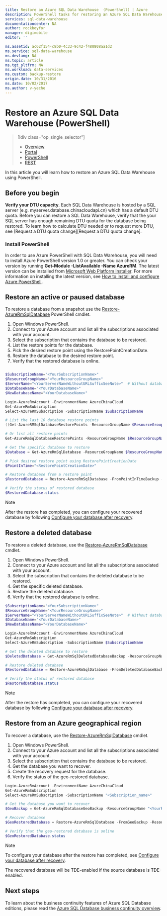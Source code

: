 ```yaml
---
title: Restore an Azure SQL Data Warehouse  (PowerShell) | Azure
description: PowerShell tasks for restoring an Azure SQL Data Warehouse.
services: sql-data-warehouse
documentationcenter: NA
author: rockboyfor
manager: digimobile
editor: ''

ms.assetid: ac62f154-c8b0-4c33-9c42-f480808aa1d2
ms.service: sql-data-warehouse
ms.devlang: NA
ms.topic: article
ms.tgt_pltfrm: NA
ms.workload: data-services
ms.custom: backup-restore
origin.date: 10/31/2016
ms.date: 10/02/2017
ms.author: v-yeche
---
```

# Restore an Azure SQL Data Warehouse (PowerShell)
> [!div class="op_single_selector"]
> * [Overview][Overview]
> * [Portal][Portal]
> * [PowerShell][PowerShell]
> * [REST][REST]
> 
> 

In this article you will learn how to restore an Azure SQL Data Warehouse using PowerShell.

## Before you begin
**Verify your DTU capacity.** Each SQL Data Warehouse is hosted by a SQL server (e.g. myserver.database.chinacloudapi.cn) which has a default DTU quota.  Before you can restore a SQL Data Warehouse, verify that the your SQL server has enough remaining DTU quota for the database being restored. To learn how to calculate DTU needed or to request more DTU, see [Request a DTU quota change][Request a DTU quota change].

### Install PowerShell
In order to use Azure PowerShell with SQL Data Warehouse, you will need to install Azure PowerShell version 1.0 or greater.  You can check your version by running **Get-Module -ListAvailable -Name AzureRM**.  The latest version can be installed from  [Microsoft Web Platform Installer][Microsoft Web Platform Installer].  For more information on installing the latest version, see [How to install and configure Azure PowerShell][How to install and configure Azure PowerShell].

## Restore an active or paused database
To restore a database from a snapshot use the [Restore-AzureRmSqlDatabase][Restore-AzureRmSqlDatabase] PowerShell cmdlet.

1. Open Windows PowerShell.
2. Connect to your Azure account and list all the subscriptions associated with your account.
3. Select the subscription that contains the database to be restored.
4. List the restore points for the database.
5. Pick the desired restore point using the RestorePointCreationDate.
6. Restore the database to the desired restore point.
7. Verify that the restored database is online.

```Powershell

$SubscriptionName="<YourSubscriptionName>"
$ResourceGroupName="<YourResourceGroupName>"
$ServerName="<YourServerNameWithoutURLSuffixSeeNote>"  # Without database.chinacloudapi.cn
$DatabaseName="<YourDatabaseName>"
$NewDatabaseName="<YourDatabaseName>"

Login-AzureRmAccount -EnvironmentName AzureChinaCloud
Get-AzureRmSubscription
Select-AzureRmSubscription -SubscriptionName $SubscriptionName

# List the last 10 database restore points
((Get-AzureRMSqlDatabaseRestorePoints -ResourceGroupName $ResourceGroupName -ServerName $ServerName -DatabaseName ($DatabaseName)).RestorePointCreationDate)[-10 .. -1]

# Or list all restore points
Get-AzureRmSqlDatabaseRestorePoints -ResourceGroupName $ResourceGroupName -ServerName $ServerName -DatabaseName $DatabaseName

# Get the specific database to restore
$Database = Get-AzureRmSqlDatabase -ResourceGroupName $ResourceGroupName -ServerName $ServerName -DatabaseName $DatabaseName

# Pick desired restore point using RestorePointCreationDate
$PointInTime="<RestorePointCreationDate>"  

# Restore database from a restore point
$RestoredDatabase = Restore-AzureRmSqlDatabase -FromPointInTimeBackup -PointInTime $PointInTime -ResourceGroupName $Database.ResourceGroupName -ServerName $Database.$ServerName -TargetDatabaseName $NewDatabaseName -ResourceId $Database.ResourceID

# Verify the status of restored database
$RestoredDatabase.status

```

> [!NOTE]
> After the restore has completed, you can configure your recovered database by following [Configure your database after recovery][Configure your database after recovery].
> 
> 

## Restore a deleted database
To restore a deleted database, use the [Restore-AzureRmSqlDatabase][Restore-AzureRmSqlDatabase] cmdlet.

1. Open Windows PowerShell.
2. Connect to your Azure account and list all the subscriptions associated with your account.
3. Select the subscription that contains the deleted database to be restored.
4. Get the specific deleted database.
5. Restore the deleted database.
6. Verify that the restored database is online.

```Powershell
$SubscriptionName="<YourSubscriptionName>"
$ResourceGroupName="<YourResourceGroupName>"
$ServerName="<YourServerNameWithoutURLSuffixSeeNote>"  # Without database.chinacloudapi.cn
$DatabaseName="<YourDatabaseName>"
$NewDatabaseName="<YourDatabaseName>"

Login-AzureRmAccount -EnvironmentName AzureChinaCloud
Get-AzureRmSubscription
Select-AzureRmSubscription -SubscriptionName $SubscriptionName

# Get the deleted database to restore
$DeletedDatabase = Get-AzureRmSqlDeletedDatabaseBackup -ResourceGroupName $ResourceGroupName -ServerName $ServerName -DatabaseName $DatabaseName

# Restore deleted database
$RestoredDatabase = Restore-AzureRmSqlDatabase -FromDeletedDatabaseBackup -DeletionDate $DeletedDatabase.DeletionDate -ResourceGroupName $DeletedDatabase.ResourceGroupName -ServerName $DeletedDatabase.ServerName -TargetDatabaseName $NewDatabaseName -ResourceId $DeletedDatabase.ResourceID

# Verify the status of restored database
$RestoredDatabase.status
```

> [!NOTE]
> After the restore has completed, you can configure your recovered database by following [Configure your database after recovery][Configure your database after recovery].
> 
> 

## Restore from an Azure geographical region
To recover a database, use the [Restore-AzureRmSqlDatabase][Restore-AzureRmSqlDatabase] cmdlet.

1. Open Windows PowerShell.
2. Connect to your Azure account and list all the subscriptions associated with your account.
3. Select the subscription that contains the database to be restored.
4. Get the database you want to recover.
5. Create the recovery request for the database.
6. Verify the status of the geo-restored database.

```Powershell
Login-AzureRmAccount -EnvironmentName AzureChinaCloud
Get-AzureRmSubscription
Select-AzureRmSubscription -SubscriptionName "<Subscription_name>"

# Get the database you want to recover
$GeoBackup = Get-AzureRmSqlDatabaseGeoBackup -ResourceGroupName "<YourResourceGroupName>" -ServerName "<YourServerName>" -DatabaseName "<YourDatabaseName>"

# Recover database
$GeoRestoredDatabase = Restore-AzureRmSqlDatabase -FromGeoBackup -ResourceGroupName "<YourResourceGroupName>" -ServerName "<YourTargetServer>" -TargetDatabaseName "<NewDatabaseName>" -ResourceId $GeoBackup.ResourceID

# Verify that the geo-restored database is online
$GeoRestoredDatabase.status
```

> [!NOTE]
> To configure your database after the restore has completed, see [Configure your database after recovery][Configure your database after recovery].
> 
> 

The recovered database will be TDE-enabled if the source database is TDE-enabled.

## Next steps
To learn about the business continuity features of Azure SQL Database editions, please read the [Azure SQL Database business continuity overview][Azure SQL Database business continuity overview].

<!--Image references-->

<!--Article references-->
[Azure SQL Database business continuity overview]: ../sql-database/sql-database-business-continuity.md
<!-- Not available for support ticket[Request a DTU quota change]: sql-data-warehouse-get-started-create-support-ticket.md#request-quota-change-->
[Configure your database after recovery]: ../sql-database/sql-database-disaster-recovery.md#configure-your-database-after-recovery
[How to install and configure Azure PowerShell]: https://docs.microsoft.com/powershell/azureps-cmdlets-docs
[Overview]: ./sql-data-warehouse-restore-database-overview.md
[Portal]: ./sql-data-warehouse-restore-database-portal.md
[PowerShell]: ./sql-data-warehouse-restore-database-powershell.md
[REST]: ./sql-data-warehouse-restore-database-rest-api.md
[Configure your database after recovery]: ../sql-database/sql-database-disaster-recovery.md#configure-your-database-after-recovery

<!--MSDN references-->
[Restore-AzureRmSqlDatabase]: https://msdn.microsoft.com/library/mt693390.aspx

<!--Other Web references-->
[Azure Portal]: https://portal.azure.cn/
[Microsoft Web Platform Installer]: https://aka.ms/webpi-azps

<!--Update_Description: update meta properties, wording update -->